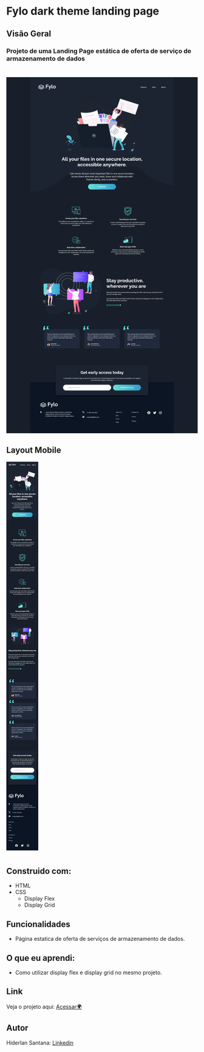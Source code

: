 # Fylo dark theme landing page


## Visão Geral

### Projeto de uma Landing Page estática de oferta de serviço de armazenamento de dados

#

![](./Assets/images/fylo-dark-theme-landing-page.png)
## Layout Mobile
![](./Assets/images/fylo-dark-theme-landing-page-2.png)

#
## Construido com:
- HTML
- CSS
  - Display Flex
  - Display Grid

## Funcionalidades
- Página estatica de oferta de serviços de armazenamento de dados.
## O que eu aprendi:
- Como utilizar display flex e display grid no mesmo projeto.
## Link

Veja o projeto aqui: [Acessar🌍](https://devhiderlan.github.io/fylo-dark-theme-landing-page/) 

## Autor

Hiderlan Santana: [Linkedin](https://www.linkedin.com/in/hiderlan-santana/)
